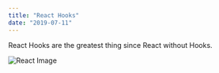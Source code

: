 ```yaml
---
title: "React Hooks"
date: "2019-07-11"
---
```


React Hooks are the greatest thing since React without Hooks.

![React Image](https://facebook.github.io/react-native/img/opengraph.png)